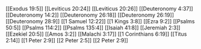 [[Exodus 19:5]]
[[Leviticus 20:24]]
[[Leviticus 20:26]]
[[Deuteronomy 4:37]]
[[Deuteronomy 14:2]]
[[Deuteronomy 26:18]]
[[Deuteronomy 26:19]]
[[Deuteronomy 28:9]]
[[1 Samuel 12:22]]
[[1 Kings 3:8]]
[[Ezra 9:2]]
[[Psalms 50:5]]
[[Psalms 114:2]]
[[Psalms 135:4]]
[[Isaiah 41:8]]
[[Jeremiah 2:3]]
[[Ezekiel 20:5]]
[[Amos 3:2]]
[[Malachi 3:17]]
[[1 Corinthians 6:19]]
[[Titus 2:14]]
[[1 Peter 2:9]]
[[2 Peter 2:5]]
[[2 Peter 2:9]]
